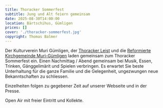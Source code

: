 ```yaml
---
title: Thoracker Sommerfest
subtitle: Jung und Alt feiern gemeinsam
date: 2025-08-30T14:00:00
location: Bärtschihus, Gümligen
prices: []
cover: './thoracker-sommerfest.jpg'
copyright: Thomas Balmer
---
```


Der Kulturverein Muri Gümligen, der [Thoracker Leist](https://www.thoracker-leist.ch/) und die [Reformierte Kirchgemeinde Muri-Gümligen](https://www.rkmg.ch/) laden gemeinsam zum Thoracker Sommerfest ein. Einen Nachmittag / Abend gemeinsam bei Musik, Essen, Trinken, Gänggelimärit und Spielen verbringen. Es erwartet Sie beste Unterhaltung für die ganze Familie und die Gelegenheit, ungezwungen neue Bekanntschaften zu schliessen.

Einzelheiten folgen zu gegebener Zeit auf unserer Webseite und in der Presse.

Open Air mit freier Eintritt und Kollekte.
